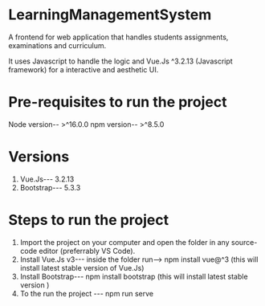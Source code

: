 # LearningManagementSystem
A frontend for web application that handles students assignments, examinations and curriculum.

It uses Javascript to handle the logic and Vue.Js ^3.2.13 
(Javascript framework) for a interactive and aesthetic UI.

# Pre-requisites to run the project
Node version-- >^16.0.0
npm version-- >^8.5.0

# Versions
1. Vue.Js--- 3.2.13
2. Bootstrap--- 5.3.3

# Steps to run the project
1. Import the project on your computer and open the folder in any source-code editor (preferrably VS Code).
2. Install Vue.Js v3--- inside the folder run--> npm install vue@^3 (this will install latest stable version of Vue.Js)
3. Install Bootstrap--- npm install bootstrap (this will install latest stable version )
4. To the run the project --- npm run serve
